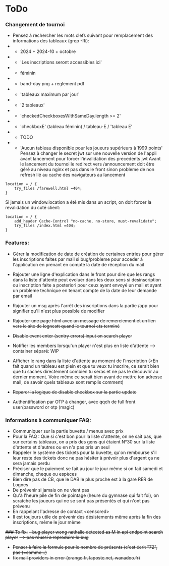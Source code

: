# ToDo

### Changement de tournoi
- Pensez à rechercher les mots clefs suivant pour remplacement  des informations des tableaux (grep -Ri):
- - 2024 + 2024-10 + octobre
- - 'Les inscriptions seront accessibles ici'
- - féminin
- - band-day png + reglement pdf
- - 'tableaux maximum par jour'
- - '2 tableaux'
- - 'checkedCheckboxesWithSameDay.length >= 2'
- - 'checkboxE' (tableau féminin) / tableau-E / 'tableau E'
- - TODO
- - 'Aucun tableau disponible pour les joueurs supérieurs à 1999 points'
Pensez à changer le secret jwt sur une nouvelle version de l'appli avant lancement pour forcer l'invalidation des precedents jwt
Avant le lancement du tournoi le redirect vers /announcement doit être géré au niveau nginx et pas dans le front sinon probleme de non refresh lié au cache des navigateurs au lancement
```
location = / {
    try_files /farewell.html =404;
}
```
Si jamais un window.location a été mis dans un script, on doit forcer la revalidation du coté client:
```
location = / {
    add_header Cache-Control "no-cache, no-store, must-revalidate";
    try_files /index.html =404;
}
```

### Features:
- Gérer la modification de date de création de certaines entries pour gérer les inscriptions faites par mail si bug/probleme pour acceder à l'application en prenant en compte la date de réception du mail

- Rajouter une ligne d'explication dans le front pour dire que les rangs dans la liste d'attente peut evoluer dans les deux sens si desinscription ou inscription faite a posteriori pour ceux ayant envoyé un mail et ayant un probleme technique en tenant compte de la date de leur demande par email

- Rajouter un msg après l'arrêt des inscriptions dans la partie /app pour signifier qu'il n'est plus possible de modifier
- ~~Rajouter une page html avec un message de remerciement et un lien vers le site de lognestt quand le tournoi ets terminé~~
- ~~Disable event enter (sentry errors) input on search player~~
- Notifier les members lorsqu'un player n'est plus en liste d'attente
--> container séparé: WIP
- Afficher le rang dans la liste d'attente au moment de l'inscription (>En fait quand un tableau est plein et que tu veux tu inscrire, ce serait bien que tu saches directement combien tu seras et ne pas le découvrir au dernier moment. Voire même ce serait bien avant de mettre ton adresse mail, de savoir quels tableaux sont remplis comment)
- ~~Reparer la logique de disable checkbox sur la partie update~~
- Authentification par OTP à changer, avec qqch de full front user/password or otp (magic)

### Informations à communiquer FAQ:
- Communiquer sur la partie buvette / menus avec prix
- Pour la FAQ : Que si c'est bon pour la liste d'attente, on ne sait pas, que sur certains tableaux, on a pris des gens qui étaient N°30 sur la liste d'attente et d'autres ou en n'a pas pris un seul
- Rappeler le système des tickets pour la buvette, qu'on rembourse s'il leur reste des tickets donc ne pas hésiter à prévoir plus d'argent ça ne sera jamais perdu
- Préciser que le paiement se fait au jour le jour même si on fait samedi et dimanche, cheque ou espèces
- Bien dire pas de CB, que le DAB le plus proche est à la gare RER de Lognes
- De prévenir si jamais on ne vient pas
- Qu'à l'heure pile de fin de pointage (heure du gymnase qui fait foi), on scratche les joueurs qui ne se sont pas présentés et qui n'ont pas prévenu
- En rappelant l'adresse de contact \<censored\>
- Il est toujours utile de prévenir des désistements même après la fin des inscriptions, même le jour même

~~### To fix:~~
~~- bug player wong nathalie detected as M in api endpoint search player~~
~~--> pas réussi a reproduire le bug~~
- ~~Penser à faire la formule pour le nombre de présents (c'est écrit "72", pas (=somme...)~~
- ~~fix mail providers in error (orange.fr, laposte.net, wanadoo.fr)~~
